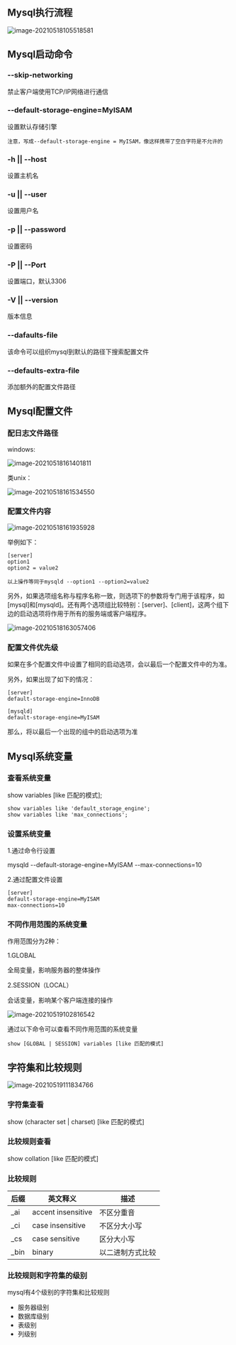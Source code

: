 ## Mysql执行流程

![image-20210518105518581](http://kyle-pic.oss-cn-hangzhou.aliyuncs.com/img/image-20210518105518581.png)



## Mysql启动命令

### --skip-networking

禁止客户端使用TCP/IP网络进行通信



### --default-storage-engine=MyISAM

设置默认存储引擎

```
注意，写成--default-storage-engine = MyISAM，像这样携带了空白字符是不允许的
```



### -h || --host

设置主机名



### -u || --user

设置用户名



### -p || --password

设置密码



### -P || --Port

设置端口，默认3306



### -V || --version

版本信息



### --dafaults-file

该命令可以组织mysql到默认的路径下搜索配置文件



### --defaults-extra-file

添加额外的配置文件路径



## Mysql配置文件

### 配日志文件路径

windows:

![image-20210518161401811](http://kyle-pic.oss-cn-hangzhou.aliyuncs.com/img/image-20210518161401811.png)



类unix：

![image-20210518161534550](http://kyle-pic.oss-cn-hangzhou.aliyuncs.com/img/image-20210518161534550.png)



### 配置文件内容

![image-20210518161935928](http://kyle-pic.oss-cn-hangzhou.aliyuncs.com/img/image-20210518161935928.png)

举例如下：

```
[server]
option1
option2 = value2

以上操作等同于mysqld --option1 --option2=value2
```

另外，如果选项组名称与程序名称一致，则选项下的参数将专门用于该程序，如[mysql]和[mysqld]。还有两个选项组比较特别：[server]、[client]，这两个组下边的启动选项将作用于所有的服务端或客户端程序。

![image-20210518163057406](http://kyle-pic.oss-cn-hangzhou.aliyuncs.com/img/image-20210518163057406.png)



### 配置文件优先级

如果在多个配置文件中设置了相同的启动选项，会以最后一个配置文件中的为准。

另外，如果出现了如下的情况：

```
[server] 
default-storage-engine=InnoDB

[mysqld]
default-storage-engine=MyISAM
```

那么，将以最后一个出现的组中的启动选项为准



## Mysql系统变量

### 查看系统变量

show variables [like 匹配的模式];

```
show variables like 'default_storage_engine';
show variables like 'max_connections';
```



### 设置系统变量

1.通过命令行设置

mysqld --default-storage-engine=MyISAM --max-connections=10



2.通过配置文件设置

```
[server] 
default-storage-engine=MyISAM
max-connections=10
```



### 不同作用范围的系统变量

作用范围分为2种：

1.GLOBAL

全局变量，影响服务器的整体操作

2.SESSION（LOCAL）

会话变量，影响某个客户端连接的操作

![image-20210519102816542](http://kyle-pic.oss-cn-hangzhou.aliyuncs.com/img/image-20210519102816542.png)

通过以下命令可以查看不同作用范围的系统变量

```
show [GLOBAL | SESSION] variables [like 匹配的模式]
```



## 字符集和比较规则

![image-20210519111834766](http://kyle-pic.oss-cn-hangzhou.aliyuncs.com/img/image-20210519111834766.png)



### 字符集查看

show (character set | charset) [like 匹配的模式]



### 比较规则查看

show collation [like 匹配的模式]



### 比较规则

| 后缀 | 英文释义           | 描述             |
| ---- | ------------------ | ---------------- |
| _ai  | accent insensitive | 不区分重音       |
| _ci  | case insensitive   | 不区分大小写     |
| _cs  | case sensitive     | 区分大小写       |
| _bin | binary             | 以二进制方式比较 |



### 比较规则和字符集的级别

mysql有4个级别的字符集和比较规则

* 服务器级别
* 数据库级别
* 表级别
* 列级别

